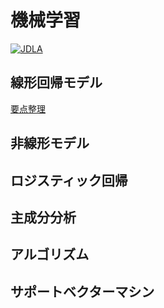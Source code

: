 # 機械学習

[![JDLA](http://ai999.careers/bnr_jdla.png)](http://study-ai.com/jdla/)

## 線形回帰モデル
[要点整理](./01_Linear-Regression.md)

## 非線形モデル

## ロジスティック回帰

## 主成分分析

## アルゴリズム

## サポートベクターマシン

